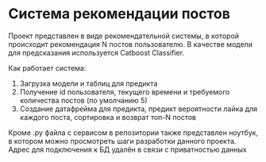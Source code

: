 # Система рекомендации постов
Проект представлен в виде рекомендательной системы, в которой происходит рекомендация N постов пользователю. В качестве модели для предсказания используется Catboost Classifier.

Как работает система:
1. Загрузка модели и таблиц для предикта
2. Получение id пользователя, текущего времени и требуемого количества постов (по умолчанию 5)
3. Создание датафрейма для предикта, предикт вероятности лайка для каждого поста, сортировка и возврат топ-N постов


Кроме .py файла с сервисом в репозитории также представлен ноутбук, в котором можно просмотреть шаги разработки данного проекта.
Адрес для подключения к БД удалён в связи с приватностью данных
